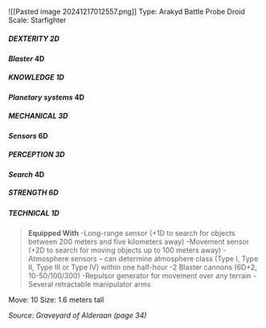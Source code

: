 ![[Pasted image 20241217012557.png]]
Type: Arakyd Battle Probe Droid
Scale: Starfighter
##### DEXTERITY 2D
***Blaster* 4D**
##### KNOWLEDGE 1D
***Planetary systems* 4D**
##### MECHANICAL 3D
***Sensors* 6D**
##### PERCEPTION 3D
***Search* 4D**
##### STRENGTH 6D
##### TECHNICAL 1D

> **Equipped With**
> -Long-range sensor (+1D to search for objects between 200 meters and five kilometers away)
> -Movement sensor (+2D to search for moving objects up to 100 meters away)
> -Atmosphere sensors – can determine atmosphere class (Type I, Type II, Type III or Type IV) within one half-hour
> -2 Blaster cannons (6D+2, 10-50/100/300)
> -Repulsor generator for movement over any terrain
> -Several retractable manipulator arms

Move: 10
Size: 1.6 meters tall

*Source: Graveyard of Alderaan (page 34)*